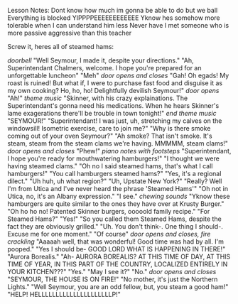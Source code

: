 Lesson Notes:
Dont know how much im gonna be able to do but we ball
Everything is blocked YIPPPPEEEEEEEEEEEE
Yknow hes somehow more tolerable when I can understand him less
Never have I met someone who is more passive aggressive than this teacher

Screw it, heres all of steamed hams:

*doorbell*
"Well Seymour, I made it, despite your directions."
"Ah, Superintendant Chalmers, welcome. I hope you're prepared for an unforgettable luncheon"
"Meh"
*door opens and closes*
"Gah! Oh egads! My roast is ruined! But what if, I were to purchase fast food and disguise it as my own cooking? Ho, ho, ho! Delightfully devilish Seymour!"
*door opens*
"Ah!"
*theme music*
"Skinner, with his crazy explainations. The Superintendant's gonna need his medications. When he hears Skinner's lame exagerations there'll be trouble in town tonight!"
*end theme music*
"SEYMOUR!"
"Superintendant! I was just, uh, stretching my calves on the windowsill! Isometric exercise, care to join me?"
"Why is there smoke coming out of your oven Seymour?"
"Ah smoke? That isn't smoke. It's steam, steam from the steam clams we're having. MMMMM, steam clams!"
*door opens and closes*
"Phew!"
*piano notes with footsteps*
"Superintendant, I hope you're ready for mouthwatering hamburgers!"
"I thought we were having steamed clams."
"Oh no I said steamed hams, that's what I call hamburgers!"
"You call hamburgers steamed hams?"
"Yes, it's a regional dilect."
"Uh huh, uh what region?"
"Uh, Upstate New York?"
"Really? Well I'm from Utica and I've never heard the phrase 'Steamed Hams'"
"Oh not in Utica, no, it's an Albany expression."
"I see."
*chewing sounds*
"Yknow these hamburgers are quite similar to the ones they have over at Krusty Burger."
"Oh ho ho no! Patented Skinner burgers, ooooold family recipe."
"For Steamed Hams?"
"Yes!"
"So you called them Steamed Hams, despite the fact they are obviously grilled."
"Uh. You don't think-. One thing I should-. Excuse me for one moment."
"Of course"
*door opens and closes, fire crackling*
"Aaaaah well, that was wonderful! Good time was had by all. I'm pooped."
"Yes I should be- GOOD LORD WHAT IS HAPPENING IN THERE!"
"Aurora Borealis."
"Ah- AURORA BOREALIS? AT THIS TIME OF DAY, AT THIS TIME OF YEAR, IN THIS PART OF THE COUNTRY, LOCALIZED ENTIRELY IN YOUR KITCHEN???"
"Yes."
"May I see it?"
"No."
*door opens and closes*
"SEYMOUR, THE HOUSE IS ON FIRE!"
"No mother, it's just the Northern Lights."
"Well Seymour, you are an odd fellow, but, you steam a good ham!"
"HELP! HELLLLLLLLLLLLLLLLLLLLLP!"